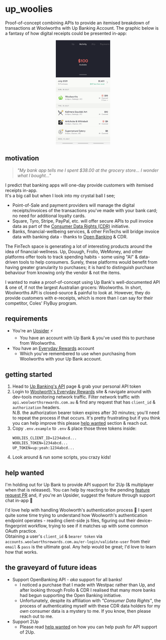 # up_woolies

Proof-of-concept combining APIs to provide an itemised breakdown of transactions at Woolworths with Up Banking Account. 
The graphic below is a fantasy of how digital receipts could be presented in-app:

<p align="center">
  <img src="/imgs/demo.gif" width="35%" height="35%" />
</p>

## motivation

> _"My bank app tells me I spent $38.00 at the grocery store... I wonder what I bought..."_

I predict that banking apps will one-day provide customers with itemised receipts in-app.   
It's a big call but when I look into my crystal ball I see;

* Point-of-Sale and payment providers will manage the digital receipts/invoices of the transactions you've made with
  your bank card; no need for additional loyalty cards.
* Square, Tyro, Stripe, PayPal, etc. will offer secure APIs to pull invoice data as part of the
  [Consumer Data Rights (CDR)](https://www.cdr.gov.au/what-is-cdr) initiative.
* Banks, financial-wellbeing services, & other FinTechs will bridge invoice data with banking data - thanks to
  [Open Banking](https://www.ausbanking.org.au/priorities/open-banking/) & CDR.

The FinTech space is generating a lot of interesting products around the idea of financial-wellness. Up, Douugh, Frollo,
WeMoney, and other platforms offer tools to track spending habits - some using "AI" & data-driven tools to help
consumers. Surely, these platforms would benefit from having greater granularity to purchases; it is hard to distinguish
purchase behaviour from knowing only the vendor & not the items.

I wanted to make a proof-of-concept using Up Bank's well-documented API & one of, if not the largest Australian grocers:
Woolworths. In short, Woolworths API is closed-source & painful to look at. However, they do provide customers with
e-receipts, which is more than I can say for their competitor, Coles' FlyBuy program.

## requirements

* You're an [Upsider](https://up.com.au/) ⚡
    * You have an account with Up Bank & you've used this to purchase from Woolworths.
* You have an [Everyday Rewards](https://www.woolworthsrewards.com.au/) account
    * Which you've remembered to use when purchasing from Woolworths with your Up Bank account.

## getting started

1. Head to [Up Banking's API](https://developer.up.com.au/#welcome) page & grab your personal API token
2. Login to [Woolworth's Everyday Rewards](https://www.woolworthsrewards.com.au/#login) site & navigate around with
   dev-tools monitoring network traffic. Filter network traffic with `api.woolworthsrewards.com.au` & find any request
   that has `client_id` & `authorization` headers.  
   N.B. the authorization bearer token expires after 30 minutes; you'll need to repeat the process if that occurs. It's
   pretty frustrating but if you think you can help improve this please [help wanted](#help-wanted) section & reach out.
3. Copy `.env.example` to `.env` & place those three tokens inside:
    ```
   WOOLIES_CLIENT_ID=1234abcd...
   WOOLIES_TOKEN=1234abcd...
   UP_TOKEN=up:yeah:1234abcd...
   ```
4. Look around & run some scripts, you crazy kids!

## help wanted

I'm holding out for Up Bank to provide API support for 2Up (& multiplayer when that is released). You can help by
reacting to the pending [feature request PR](https://github.com/up-banking/api/issues/84) and, if you're an Upsider,
suggest the feature through support chat in-app 🙏

I'd love help with handling Woolworth's authentication process 🔐 I spent quite some time trying to understand how
Woolworth's authentication endpoint operates - reading client-side js files, figuring out their device-fingerprint
workflow, trying to see if it matches up with some common OAuth practice.  
Obtaining a user's `client_id` & `bearer token` via `accounts.woolworthsrewards.com.au/er-login/validate-user` from
their `email` & `pass` is the ultimate goal. Any help would be great; I'd love to learn how that works.

## the graveyard of future ideas

* Support OpenBanking API - _aka_ support for all banks!
    * I noticed a purchase that I made with Westpac rather than Up, and after looking through Frollo & CDR I realised
      that many more banks had begun supporting the Open Banking initiative.
    * Unfortunately, despite its affiliation with _"Consumer Data Rights"_, the process of authenticating myself with
      these CDR data holders for my _own_ consumer data is a mystery to me. If you know, then please reach out to me.
* Support 2Up
    * Please read [help wanted](#help-wanted) on how you can help push for API support of 2Up.